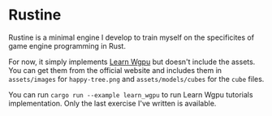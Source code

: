 # Rustine

Rustine is a minimal engine I develop to train myself on the specificites of game engine programming in Rust.

For now, it simply implements [Learn Wgpu](https://sotrh.github.io/learn-wgpu/) but doesn't include the assets.
You can get them from the official website and includes them in `assets/images` for `happy-tree.png` and `assets/models/cubes` for the `cube` files.

You can run `cargo run --example learn_wgpu` to run Learn Wgpu tutorials implementation. Only the last exercise I've written is available.